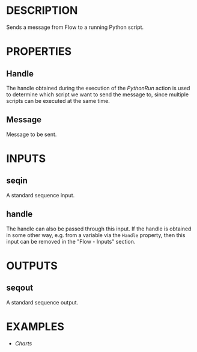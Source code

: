 # DESCRIPTION

Sends a message from Flow to a running Python script.

# PROPERTIES

## Handle

The handle obtained during the execution of the _PythonRun_ action is used to determine which script we want to send the message to, since multiple scripts can be executed at the same time.

## Message

Message to be sent.

# INPUTS

## seqin

A standard sequence input.

## handle

The handle can also be passed through this input. If the handle is obtained in some other way, e.g. from a variable via the `Handle` property, then this input can be removed in the "Flow - Inputs" section.

# OUTPUTS

## seqout

A standard sequence output.

# EXAMPLES

- _Charts_

